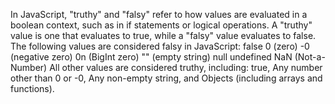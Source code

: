 In JavaScript, "truthy" and "falsy" refer to how values are evaluated in a boolean context, such as in if statements or logical operations. A "truthy" value is one that evaluates to true, while a "falsy" value evaluates to false.
The following values are considered falsy in JavaScript:
false
0 (zero)
-0 (negative zero)
0n (BigInt zero)
"" (empty string)
null
undefined
NaN (Not-a-Number)
All other values are considered truthy, including: true, Any number other than 0 or -0, Any non-empty string, and Objects (including arrays and functions).          